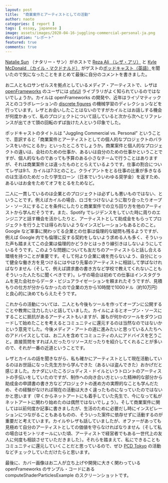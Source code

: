 ```yaml
---
layout: post
title:  "商業案件とアーティストとしての活動"
author: naoto
categories: [ report ]
tags: [ essay, japanese ]
image: assets/images/2020-04-16-juggling-commercial-personal-ja.png
description: "レポート"
featured: true
comments: true
---
```


[Natalie Sun](https://nataliesun.art/) （ナタリー・サン）がホストで [Reza Ali （レザ・アリ）](https://www.syedrezaali.com/) と [Kyle McDonald （カイル・マクドナルド）](https://www.kylemcdonald.net/) がゲストの[ポッドキャスト（英語）](https://open.spotify.com/episode/36a9YVtWtYep5OdpubIcyJ)を聞いたので気になったことをまとめて最後に自分のコメントを書きました。

お二人ともロサンゼルスを拠点としているメディア・アーティストで、レザは [openFrameworks](https://openframeworks.cc/) のユーザには [ofxUI](https://www.syedrezaali.com/ofxui/) ライブラリがよく知られているのではないでしょうか。カイルは openFrameworks の開発や、近年はライゾマティックスとのコラボレーションの [discrete figures](https://research.rhizomatiks.com/s/works/discrete_figures/) の機械学習のディレクションなどを行っています。レザとお会いしたことはないのですがカイルとはお話しする機会が何度かあって、私のプロジェクトについて話していると次から次へとリファレンスが出てきて頭の回転のずば抜けた人という印象でした。

ポッドキャストのタイトルは "Juggling Commercial vs. Personal" ということで、意訳すると「商業案件とアーティストとしての個人的なプロジェクトのバランスをいかにとるか」といったところでしょうか。商業案件と個人的なプロジェクトの違いは、会社のための仕事か、あるいは自分のための仕事かということですが、個人的なものであっても予算のある小さなチームで行うことはありますが、それは商業案件とは違ったものととらえているようです。仕事の割合についてレザは9:1、カイルは7:3とのこと。クライアントをとる仕事の比重が多きなるのは生活のためだったり学生ローン（日本でいういわゆる奨学金）を返すため、あるいはお金をためてオフをとるをためなど。

二人に一貫しているのは企業とのプロジェクトは必ずしも悪いものではない、ということです。例えばカイルの場合、ロゴをつけないように取り合ったりオープン・ソースにすることを条件にしたりと商業案件での立ち回り方を他のアーティストから学んだそうです。また、Spotify でレジデンスをしていた時に周りのエンジニアと話す機会を活かしたりと、アーティストとして助成金をもらってプロジェクトを行う上では得られないようなインスピレーションもあるとのこと。Google など軍事に関わってる企業との仕事は倫理的な疑問も残るようですが、例えば Google 内でも倫理に反する契約をしないよう求める人も多く、そういった声も踏まえてこの企業は倫理的かどうかとはっきり線引きはしないようにしているそうです。このような問題についても友だちのアーティストらと話し合える環境を持つことが重要です。そして何より企業に魂を売らないよう、自分にとって健全な働き方を見つけるにはやはり先輩のアーティストに相談して学ばなければなりません（そして、例えば請求書の書き方など学校で教えてくれないこともそういった人たちに聞くべきです）。レザの場合は初めての仕事はインスタグラムを見た会社からデータ・ビジュアライゼーションを頼まれたそうですが、見積もりの仕方が分からなかったので企業の方から10時間で1000ドル（約10万円）と良心的に決めてもらえたそうです。

これからの活動については、二人とも今後もツールを作ってオープンに公開することや教育に注力したいと話していました。カイルによるとオープン・ソースにすることに抵抗があるアーティストもいますが、誰もが何かのツールをダウンロードして始めたことを考えるとコミュニティに還元するのは当然なのではないかという意見でした。今後メディア・アートの道に進みたいと思っている人たちへのアドバイスとしては、お二人を含めてコミュニティの人にアドバイスを乞うこと。直接質問をすれば人だったりリソースだったりを紹介してくれることが多いので、それが一番の近道ということです。

レザとカイルの話を聞きながら、私も確かにアーティストとして現在活動しているのはお世話になった先生方から学んできた（あるいは盗んできた）おかげだと感じました。カナダにいたころジュディス・ドイルというトロントのアーティストの手伝いをしていたのですが、制作への向き合い方といった精神的な部分から助成金の申請書の書き方などプロジェクトの進め方の実際的なことも学んだため、その経験がなければ現在の活動は大きく違ったものになっていたのではないかと思います（早くからネットアートにも着手していた先生で、今になって私がネットアートに関わり始めたのは偶然ではないでしょう）。そして商業案件に関しては以前何度か記事に書きましたが、生活のために必要だし時にインスピレーションにつながることもあるものの、そういった案件に依存せずに活動するのが重要だと考えています。カイルやレザも話していましたが、オファーがあっても見極めて自分のアーティストとしての価値を守らなければなりません（そして私の場合はモントリオールにいた頃、アーティストで経営者でもある一世代上の友人に何度も相談させていただきました）。それらを踏まえて、私にできることもコミュニティに還元していくことだと思っているので、ぜひ [PCD Tokyo](https://twitter.com/PCD_Tokyo) の活動などチェックしていただけたらと思います。

最後に、カバー画像はお二人が立ち上げや開発に大きく関わっている openFrameworks のサンプル・コードにある computeShaderParticlesExample のスクリーンショットです。